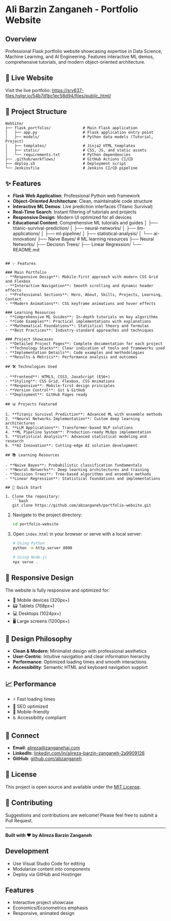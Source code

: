 # Ali Barzin Zanganeh - Portfolio Website

## Overview

Professional Flask portfolio website showcasing expertise in Data Science, Machine Learning, and AI Engineering. Features interactive ML demos, comprehensive tutorials, and modern object-oriented architecture.

## 🚀 Live Website

Visit the live portfolio: https://srv637-files.hstgr.io/54b7d1bc1ec58d94/files/public_html/

## 📁 Project Structure

```
WebSite/
├── flask_portfolio/              # Main Flask application
│   ├── app.py                    # Flask application entry point
│   ├── models/                   # Python data models (Tutorial, Project)
│   ├── templates/                # Jinja2 HTML templates
│   ├── static/                   # CSS, JS, and static assets
│   └── requirements.txt          # Python dependencies
├── .github/workflows/            # GitHub Actions CI/CD
├── deploy.sh                     # Deployment script
└── Jenkinsfile                   # Jenkins CI/CD pipeline
```

## ✨ Features

- **Flask Web Application**: Professional Python web framework
- **Object-Oriented Architecture**: Clean, maintainable code structure  
- **Interactive ML Demos**: Live prediction interfaces (Titanic Survival)
- **Real-Time Search**: Instant filtering of tutorials and projects
- **Responsive Design**: Modern UI optimized for all devices
- **Educational Content**: Comprehensive ML tutorials and guides
│   ├── titanic-survival-prediction/
│   ├── neural-networks/
│   ├── llm-applications/
│   ├── ml-pipeline/
│   ├── statistical-analysis/
│   └── ai-innovation/
├── Naive Bayes/                  # ML learning resources
├── Neural Networks/
├── Decision Trees/
├── Linear Regression/
└── README.md
```

## ✨ Features

### Main Portfolio
- **Responsive Design**: Mobile-first approach with modern CSS Grid and Flexbox
- **Interactive Navigation**: Smooth scrolling and dynamic header effects
- **Professional Sections**: Hero, About, Skills, Projects, Learning, Contact
- **Modern Animations**: CSS keyframe animations and hover effects

### Learning Resources
- **Comprehensive ML Guides**: In-depth tutorials on key algorithms
- **Code Examples**: Practical implementations with explanations
- **Mathematical Foundations**: Statistical theory and formulas
- **Best Practices**: Industry-standard approaches and techniques

### Project Showcases
- **Detailed Project Pages**: Complete documentation for each project
- **Technology Stacks**: Clear indication of tools and frameworks used
- **Implementation Details**: Code examples and methodologies
- **Results & Metrics**: Performance analysis and outcomes

## 🛠 Technologies Used

- **Frontend**: HTML5, CSS3, JavaScript (ES6+)
- **Styling**: CSS Grid, Flexbox, CSS Animations
- **Responsive**: Mobile-first design principles
- **Version Control**: Git & GitHub
- **Deployment**: GitHub Pages ready

## 📊 Projects Featured

1. **Titanic Survival Prediction**: Advanced ML with ensemble methods
2. **Neural Networks Implementation**: Custom deep learning architectures
3. **LLM Applications**: Transformer-based NLP solutions
4. **ML Pipeline System**: Production-ready MLOps implementation
5. **Statistical Analysis**: Advanced statistical modeling and research
6. **AI Innovation**: Cutting-edge AI solution development

## 📚 Learning Resources

- **Naive Bayes**: Probabilistic classification fundamentals
- **Neural Networks**: Deep learning architectures and training
- **Decision Trees**: Tree-based algorithms and ensemble methods
- **Linear Regression**: Statistical foundations and implementations

## 🚀 Quick Start

1. Clone the repository:
   ```bash
   git clone https://github.com/abzanganeh/portfolio-website.git
   ```

2. Navigate to the project directory:
   ```bash
   cd portfolio-website
   ```

3. Open `index.html` in your browser or serve with a local server:
   ```bash
   # Using Python
   python -m http.server 8000
   
   # Using Node.js
   npx serve .
   ```

## 📱 Responsive Design

The website is fully responsive and optimized for:
- 📱 Mobile devices (320px+)
- 📟 Tablets (768px+)
- 💻 Desktops (1024px+)
- 🖥 Large screens (1200px+)

## 🎨 Design Philosophy

- **Clean & Modern**: Minimalist design with professional aesthetics
- **User-Centric**: Intuitive navigation and clear information hierarchy
- **Performance**: Optimized loading times and smooth interactions
- **Accessibility**: Semantic HTML and keyboard navigation support

## 📈 Performance

- ⚡ Fast loading times
- 🎯 SEO optimized
- 📱 Mobile-friendly
- ♿ Accessibility compliant

## 🔗 Connect

- **Email**: alireza@zanganehai.com
- **LinkedIn**: [linkedin.com/in/alireza-barzin-zanganeh-2a9909126](https://linkedin.com/in/alireza-barzin-zanganeh-2a9909126)
- **GitHub**: [github.com/abzanganeh](https://github.com/abzanganeh)

## 📄 License

This project is open source and available under the [MIT License](LICENSE).

## 🤝 Contributing

Suggestions and contributions are welcome! Please feel free to submit a Pull Request.

---

**Built with ❤️ by Alireza Barzin Zanganeh**

## Development

- Use Visual Studio Code for editing
- Modularize content into components
- Deploy via GitHub and Hostinger

## Features

- Interactive project showcase
- Economics/Econometrics emphasis
- Responsive, animated design